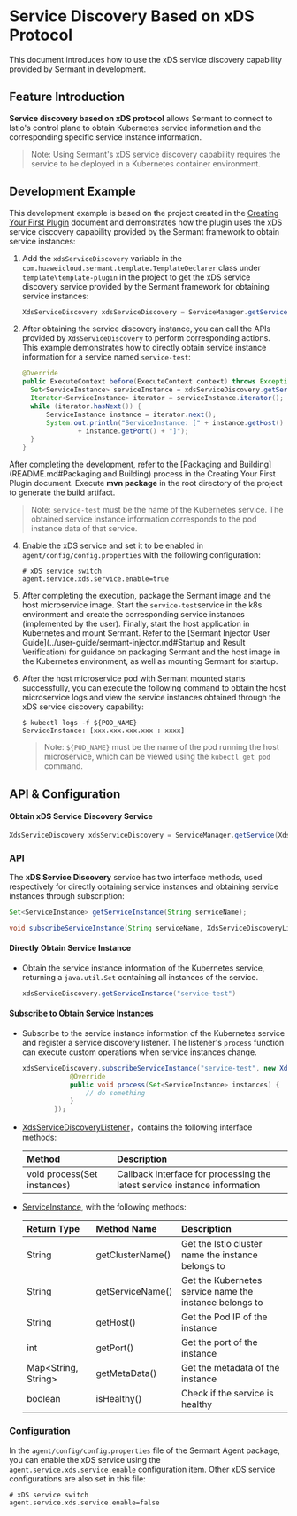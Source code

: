 # Service Discovery Based on xDS Protocol

This document introduces how to use the xDS service discovery capability provided by Sermant in development.

## Feature Introduction

**Service discovery based on xDS protocol** allows Sermant to connect to Istio's control plane to obtain Kubernetes service information and the corresponding specific service instance information.

> Note: Using Sermant's xDS service discovery capability requires the service to be deployed in a Kubernetes container environment. 

## Development Example

This development example is based on the project created in the [Creating Your First Plugin](README.md) document and demonstrates how the plugin uses the xDS service discovery capability provided by the Sermant framework to obtain service instances:

1. Add the `xdsServiceDiscovery` variable in the `com.huaweicloud.sermant.template.TemplateDeclarer` class under `template\template-plugin` in the project to get the xDS service discovery service provided by the Sermant framework for obtaining service instances:

   ```java
   XdsServiceDiscovery xdsServiceDiscovery = ServiceManager.getService(XdsCoreService.class).getXdsServiceDiscovery();
   ```

2. After obtaining the service discovery instance, you can call the APIs provided by `XdsServiceDiscovery` to perform corresponding actions. This example demonstrates how to directly obtain service instance information for a service named `service-test`:

   ```java
   @Override
   public ExecuteContext before(ExecuteContext context) throws Exception {
     Set<ServiceInstance> serviceInstance = xdsServiceDiscovery.getServiceInstance("service-test");
     Iterator<ServiceInstance> iterator = serviceInstance.iterator();
     while (iterator.hasNext()) {
         ServiceInstance instance = iterator.next();
         System.out.println("ServiceInstance: [" + instance.getHost() + " : "
                 + instance.getPort() + "]");
     }
   }
   ```

After completing the development, refer to the [Packaging and Building](README.md#Packaging and Building) process in the Creating Your First Plugin document. Execute **mvn package** in the root directory of the project to generate the build artifact.

   > Note: `service-test` must be the name of the Kubernetes service. The obtained service instance information corresponds to the pod instance data of that service.

4. Enable the xDS service and set it to be enabled in `agent/config/config.properties` with the following configuration:
   ```properties
   # xDS service switch
   agent.service.xds.service.enable=true
   ```

5. After completing the execution, package the Sermant image and the host microservice image. Start the `service-test`service in the k8s environment and create the corresponding service instances (implemented by the user). Finally, start the host application in Kubernetes and mount Sermant. Refer to the [Sermant Injector User Guide](../user-guide/sermant-injector.md#Startup and Result Verification) for guidance on packaging Sermant and the host image in the Kubernetes environment, as well as mounting Sermant for startup.

6. After the host microservice pod with Sermant mounted starts successfully, you can execute the following command to obtain the host microservice logs and view the service instances obtained through the xDS service discovery capability:

   ```shell
   $ kubectl logs -f ${POD_NAME}
   ServiceInstance: [xxx.xxx.xxx.xxx : xxxx]
   ```
	> Note: `${POD_NAME}` must be the name of the pod running the host microservice, which can be viewed using the `kubectl get pod` command.

## API & Configuration

#### Obtain xDS Service Discovery Service

```java
XdsServiceDiscovery xdsServiceDiscovery = ServiceManager.getService(XdsCoreService.class).getXdsServiceDiscovery();
```

### API

The **xDS Service Discovery** service has two interface methods, used respectively for directly obtaining service instances and obtaining service instances through subscription: 

```java
Set<ServiceInstance> getServiceInstance(String serviceName);

void subscribeServiceInstance(String serviceName, XdsServiceDiscoveryListener listener);
```

#### Directly Obtain Service Instance

- Obtain the service instance information of the Kubernetes service, returning a `java.util.Set` containing all instances of the service.

    ```java
    xdsServiceDiscovery.getServiceInstance("service-test")
    ```

#### Subscribe to Obtain Service Instances

- Subscribe to the service instance information of the Kubernetes service and register a service discovery listener. The listener's `process` function can execute custom operations when service instances change.

  ```java
  xdsServiceDiscovery.subscribeServiceInstance("service-test", new XdsServiceDiscoveryListener() {
              @Override
              public void process(Set<ServiceInstance> instances) {
                  // do something
              }
          });
  ```

- [XdsServiceDiscoveryListener](https://github.com/sermant-io/Sermant/blob/develop/sermant-agentcore/sermant-agentcore-core/src/main/java/io/sermant/core/service/xds/listener/XdsServiceDiscoveryListener.java)，contains the following interface methods:

  | Method                                       | Description                                                  |
  | :------------------------------------------- | :----------------------------------------------------------- |
  | void process(Set<ServiceInstance> instances) | Callback interface for processing the latest service instance information |

- [ServiceInstance](https://github.com/sermant-io/Sermant/blob/develop/sermant-agentcore/sermant-agentcore-core/src/main/java/io/sermant/core/service/xds/entity/ServiceInstance.java), with the following methods:

  | Return Type         | Method Name      | Description                                             |
  | :------------------ | :--------------- | :------------------------------------------------------ |
  | String              | getClusterName() | Get the Istio cluster name the instance belongs to      |
  | String              | getServiceName() | Get the Kubernetes service name the instance belongs to |
  | String              | getHost()        | Get the Pod IP of the instance                          |
  | int                 | getPort()        | Get the port of the instance                            |
  | Map<String, String> | getMetaData()    | Get the metadata of the instance                        |
  | boolean             | isHealthy()      | Check if the service is healthy                         |

### Configuration

In the `agent/config/config.properties` file of the Sermant Agent package, you can enable the xDS service using the `agent.service.xds.service.enable` configuration item. Other xDS service configurations are also set in this file:

```
# xDS service switch
agent.service.xds.service.enable=false
```

